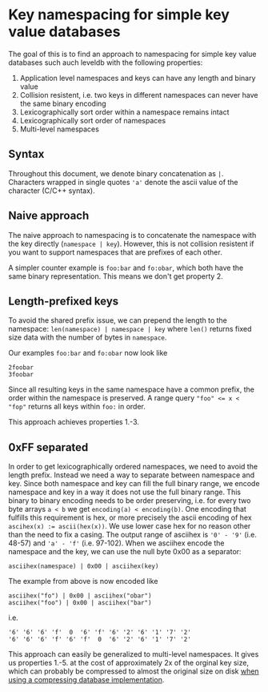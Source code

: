 # Key namespacing for simple key value databases

The goal of this is to find an approach to namespacing for simple key value
databases such auch leveldb with the following properties:

1. Application level namespaces and keys can have any length and binary value
2. Collision resistent, i.e. two keys in different namespaces can never have the
   same binary encoding
3. Lexicographically sort order within a namespace remains intact
4. Lexicographically sort order of namespaces
5. Multi-level namespaces

## Syntax

Throughout this document, we denote binary concatenation as `|`. Characters
wrapped in single quotes `'a'` denote the ascii value of the character (C/C++
syntax).

## Naive approach

The naive approach to namespacing is to concatenate the namespace with the key
directly (`namespace | key`). However, this is not collision resistent if you
want to support namespaces that are prefixes of each other.

A simpler counter example is `foo:bar` and `fo:obar`, which both have the same
binary representation. This means we don't get property 2.

## Length-prefixed keys

To avoid the shared prefix issue, we can prepend the length to the namespace:
`len(namespace) | namespace | key` where `len()` returns fixed size data with
the number of bytes in `namespace`.

Our examples `foo:bar` and `fo:obar` now look like

```
2foobar
3foobar
```

Since all resulting keys in the same namespace have a common prefix, the order
within the namespace is preserved. A range query `"foo" <= x < "fop"` returns
all keys within `foo:` in order.

This approach achieves properties 1.-3.

## 0xFF separated

In order to get lexicographically ordered namespaces, we need to avoid the
length prefix. Instead we need a way to separate between namespace and key.
Since both namespace and key can fill the full binary range, we encode namespace
and key in a way it does not use the full binary range. This binary to binary
encoding needs to be order preserving, i.e. for every two byte arrays `a < b` we
get `encoding(a) < encoding(b)`. One encoding that fulfills this requirement is
hex, or more precisely the ascii encoding of hex `ascihex(x) := ascii(hex(x))`.
We use lower case hex for no reason other than the need to fix a casing. The
output range of asciihex is `'0' - '9'` (i.e. 48-57) and `'a' - 'f'` (i.e.
97-102). When we asciihex encode the namespace and the key, we can use the null
byte 0x00 as a separator:

```
asciihex(namespace) | 0x00 | asciihex(key)
```

The example from above is now encoded like

```
asciihex("fo") | 0x00 | asciihex("obar")
asciihex("foo") | 0x00 | asciihex("bar")
```

i.e.

```
'6' '6' '6' 'f'  0  '6' 'f' '6' '2' '6' '1' '7' '2'
'6' '6' '6' 'f' '6' 'f'  0  '6' '2' '6' '1' '7' '2'
```

This approach can easily be generalized to multi-level namespaces. It gives us
properties 1.-5. at the cost of approximately 2x of the orginal key size, which
can probably be compressed to almost the original size on disk
[when using a compressing database implementation](https://github.com/google/leveldb/blob/v1.20/include/leveldb/options.h#L19-L28).
